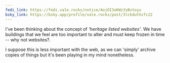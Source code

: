 ```yaml
---
fedi_link: https://fedi.vale.rocks/notice/AojOI3oKWz3sBvtoyu
bsky_link: https://bsky.app/profile/vale.rocks/post/3lckduthzfc22
---
```


I've been thinking about the concept of _'heritage listed websites'_. We have buildings that we feel are too important to alter and must keep frozen in time -- why not websites?.

I suppose this is less important with the web, as we can 'simply' archive copies of things but it's been playing in my mind nonetheless.

